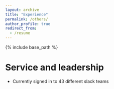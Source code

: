 ```yaml
---
layout: archive
title: "Experience"
permalink: /others/
author_profile: true
redirect_from:
  - /resume
---
```


{% include base_path %}
  
Service and leadership
======
* Currently signed in to 43 different slack teams
